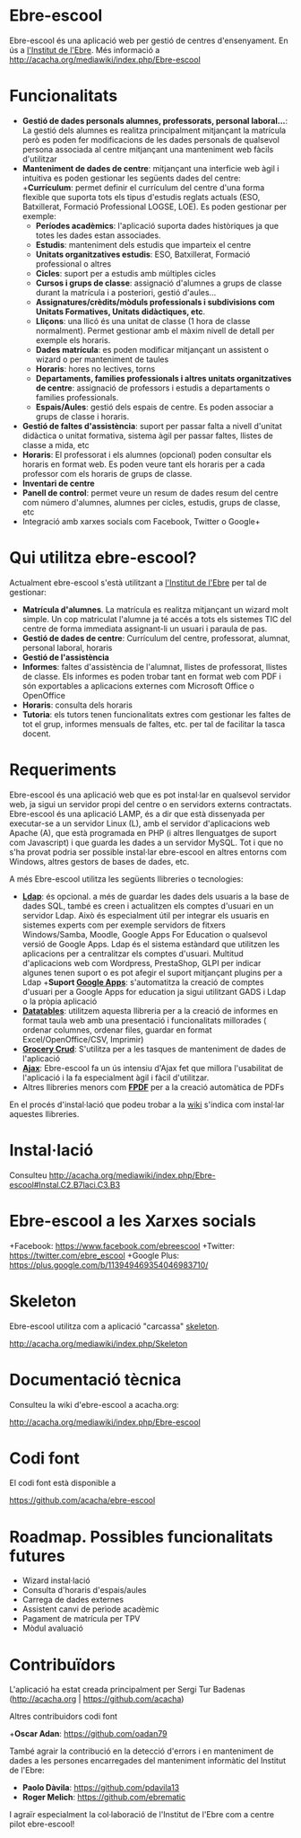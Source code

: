 Ebre-escool
==

Ebre-escool és una aplicació web per gestió de centres d'ensenyament. En ús a [l'Institut de l'Ebre](https://www.iesebre.com). Més informació a http://acacha.org/mediawiki/index.php/Ebre-escool

Funcionalitats
==

+ __Gestió de dades personals alumnes, professorats, personal laboral...__: La gestió dels alumnes es realitza principalment mitjançant la matrícula però es poden fer modificacions de les dades personals de qualsevol persona associada al centre mitjançant una manteniment web fàcils d'utilitzar
+ __Manteniment de dades de centre__: mitjançant una interficie web àgil i intuitiva es poden gestionar les següents dades del centre:
  +__Currículum__: permet definir el currículum del centre d'una forma flexible que suporta tots els tipus d'estudis reglats actuals (ESO, Batxillerat, Formació Professional LOGSE, LOE). Es poden gestionar per exemple:
    + __Períodes acadèmics__: l'aplicació suporta dades històriques ja que totes les dades estan associades.
    + __Estudis__: manteniment dels estudis que imparteix el centre
    + __Unitats organitzatives estudis__: ESO, Batxillerat, Formació professional o altres
    + __Cicles__: suport per a estudis amb múltiples cicles
    + __Cursos i grups de classe__: assignació d'alumnes a grups de classe durant la matrícula i a posteriori, gestió d'aules...
    + __Assignatures/crèdits/mòduls professionals i subdivisions com Unitats Formatives, Unitats didàctiques, etc__.
    + __Lliçons__: una llicó és una unitat de classe (1 hora de classe normalment). Permet gestionar amb el màxim nivell de detall per exemple els horaris.
    + __Dades matrícula__: es poden modificar mitjançant un assistent o wizard o per manteniment de taules
    + __Horaris__: hores no lectives, torns
    + __Departaments, families professionals i altres unitats organitzatives de centre__: assignació de professors i estudis a departaments o families professionals.
    + __Espais/Aules__: gestió dels espais de centre. Es poden associar a grups de classe i horaris.
+ __Gestió de faltes d'assistència__: suport per passar falta a nivell d'unitat didàctica o unitat formativa, sistema àgil per passar faltes, llistes de classe a mida, etc
+ __Horaris__: El professorat i els alumnes (opcional) poden consultar els horaris en format web. Es poden veure tant els horaris per a cada professor com els horaris de grups de classe.
+ __Inventari de centre__
+ __Panell de control__: permet veure un resum de dades resum del centre com número d'alumnes, alumnes per cicles, estudis, grups de classe, etc
+ Integració amb xarxes socials com Facebook, Twitter o Google+


Qui utilitza ebre-escool?
==

Actualment ebre-escool s'està utilitzant a [l'Institut de l'Ebre](https://www.iesebre.com) per tal de gestionar:

+ __Matrícula d'alumnes__. La matrícula es realitza mitjançant un wizard molt simple. Un cop matriculat l'alumne ja té accés a tots els sistemes TIC del centre de forma immediata assignant-li un usuari i paraula de pas.
+ __Gestió de dades de centre__: Currículum del centre, professorat, alumnat, personal laboral, horaris
+ __Gestió de l'assistència__
+ __Informes__: faltes d'assistència de l'alumnat, llistes de professorat, llistes de classe. Els informes es poden trobar tant en format web com PDF i són exportables a aplicacions externes com Microsoft Office o OpenOffice
+ __Horaris__: consulta dels horaris
+ __Tutoria__: els tutors tenen funcionalitats extres com gestionar les faltes de tot el grup, informes mensuals de faltes, etc. per tal de facilitar la tasca docent.

Requeriments
==

Ebre-escool és una aplicació web que es pot instal·lar en qualsevol servidor web, ja sigui un servidor propi del centre o en servidors externs contractats. Ebre-escool és una aplicació LAMP, és a dir que està dissenyada per executar-se a un servidor Linux (L), amb el servidor d'aplicacions web Apache (A), que està programada en PHP (i altres llenguatges de suport com Javascript) i que guarda les dades a un servidor MySQL. Tot  i que no s'ha provat podria ser possible instal·lar ebre-escool en altres entorns com Windows, altres gestors de bases de dades, etc.

A més Ebre-escool utilitza les següents llibreries o tecnologies:

+ __[Ldap](http://acacha.org/mediawiki/index.php/Ldap)__: és opcional. a més de guardar les dades dels usuaris a la base de dades SQL, també es creen i actualitzen els comptes d'usuari en un servidor Ldap. Això és especialment útil per integrar els usuaris en sistemes experts com per exemple servidors de fitxers Windows/Samba, Moodle, Google Apps For Education o qualsevol versió de Google Apps. Ldap és el sistema estàndard que utilitzen les aplicacions per a centralitzar els comptes d'usuari. Multitud d'aplicacions web com Wordpress, PrestaShop, GLPI per indicar algunes tenen suport o es pot afegir el suport mitjançant plugins per a Ldap
+__Suport [Google Apps](http://acacha.org/mediawiki/index.php/)__: s'automatitza la creació de comptes d'usuari per a Google Apps for education ja sigui utilitzant GADS i Ldap o la pròpia aplicació
+ __[Datatables](http://acacha.org/mediawiki/index.php/Datatables)__: utilitzem aquesta llibreria per a la creació de informes en format taula web amb una presentació i funcionalitats millorades ( ordenar columnes, ordenar files, guardar en format Excel/OpenOffice/CSV, Imprimir)
+ __[Grocery Crud](http://acacha.org/mediawiki/index.php/Grocery_Crud)__: S'utilitza per a les tasques de manteniment de dades de l'aplicació
+ __[Ajax](http://acacha.org/mediawiki/index.php/Ajax)__: Ebre-escool fa un ús intensiu d'Ajax fet que millora l'usabilitat de l'aplicació i la fa especialment àgil i fàcil d'utilitzar.
+ Altres llibreries menors com __[FPDF](http://acacha.org/mediawiki/index.php/FPDF)__ per a la creació automàtica de PDFs

En el procés d'instal·lació que podeu trobar a la [wiki](http://acacha.org/mediawiki/index.php/Ebre-escool) s'indica com instal·lar aquestes llibreries.

Instal·lació
==

Consulteu http://acacha.org/mediawiki/index.php/Ebre-escool#Instal.C2.B7laci.C3.B3

Ebre-escool a les Xarxes socials
==

+Facebook: https://www.facebook.com/ebreescool
+Twitter: https://twitter.com/ebre_escool
+Google Plus: https://plus.google.com/b/113949469354046983710/

Skeleton
== 

Ebre-escool utilitza com a aplicació "carcassa" [skeleton](https://github.com/acacha/skeleton).

http://acacha.org/mediawiki/index.php/Skeleton

Documentació tècnica
==

Consulteu la wiki d'ebre-escool a acacha.org:

 http://acacha.org/mediawiki/index.php/Ebre-escool

Codi font
==

El codi font està disponible a

 https://github.com/acacha/ebre-escool

Roadmap. Possibles funcionalitats futures
==

+ Wizard instal·lació
+ Consulta d'horaris d'espais/aules
+ Carrega de dades externes
+ Assistent canvi de perìode acadèmic
+ Pagament de matrícula per TPV
+ Mòdul avaluació

Contribuïdors
==

L'aplicació ha estat creada principalment per Sergi Tur Badenas (http://acacha.org | https://github.com/acacha)

Altres contribuidors codi font

+__Oscar Adan__: https://github.com/oadan79

També agrair la contribució en la detecció d'errors i en manteniment de dades a les persones encarregades del manteniment informàtic del Institut de l'Ebre:

+ __Paolo Dàvila__: https://github.com/pdavila13
+ __Roger Melich__: https://github.com/ebrematic


I agraïr especialment la col·laboració de l'Institut de l'Ebre com a centre pilot ebre-escool!
